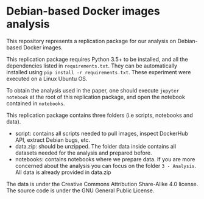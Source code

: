 # Debian-based Docker images analysis
This repository represents a replication package for our analysis on Debian-based Docker images.

This replication package requires Python 3.5+ to be installed, and all the dependencies listed in ``requirements.txt``.
They can be automatically installed using ``pip install -r requirements.txt``. 
These experiment were executed on a Linux Ubuntu OS.

To obtain the analysis used in the paper, one should execute ``jupyter notebook`` at the root of this replication package, and open the notebook contained in ``notebooks``.

This replication package contains three folders (i.e scripts, notebooks and data).
- script: contains all scripts needed to pull images, inspect DockerHub API, extract Debian bugs, etc.
- data.zip: should be unzipped. The folder data inside contains all datasets needed for the analysis and prepared before.
- notebooks: contains notebooks where we prepare data. If you are more concerned about the analysis you can focus on the folder ``3 - Analysis``. All data is already provided in data.zip

The data is under the Creative Commons Attribution Share-Alike 4.0 license.
The source code is under the GNU General Public License.
